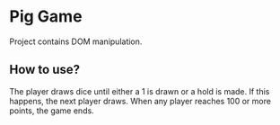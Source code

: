# Pig Game

Project contains DOM manipulation.

## How to use?

The player draws dice until either a 1 is drawn or a hold is made. If this happens, the next player draws. When any player reaches 100 or more points, the game ends.
